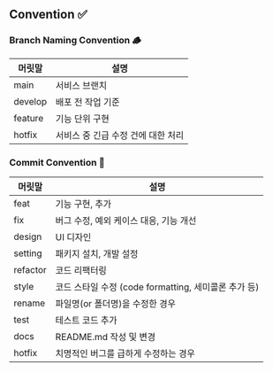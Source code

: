 ## Convention ✅

### Branch Naming Convention 🪵

| 머릿말  | 설명                             |
| ------- |--------------------------------|
| main    | 서비스 브랜치                        |
| develop | 배포 전 작업 기준                     |
| feature | 기능 단위 구현                       |
| hotfix  | 서비스 중 긴급 수정 건에 대한 처리           |

### Commit Convention 🚥

| 머릿말   | 설명                                   |
| -------- | -------------------------------------- |
| feat     | 기능 구현, 추가                        |
| fix      | 버그 수정, 예외 케이스 대응, 기능 개선 |
| design   | UI 디자인 |
| setting  | 패키지 설치, 개발 설정                 |
| refactor | 코드 리팩터링                          |
| style    | 코드 스타일 수정 (code formatting, 세미콜론 추가 등)|
| rename   | 파일명(or 폴더명)을 수정한 경우|
| test     | 테스트 코드 추가                       |
| docs     | README.md 작성 및 변경                  |
| hotfix   | 치명적인 버그를 급하게 수정하는 경우 |
